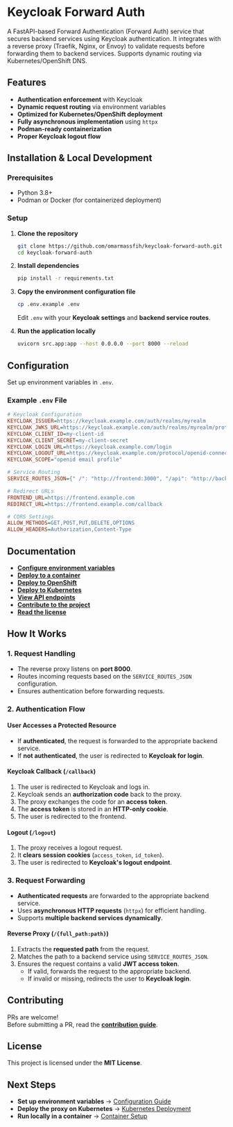 # **Keycloak Forward Auth**

A FastAPI-based Forward Authentication (Forward Auth) service that secures backend services using Keycloak authentication. It integrates with a reverse proxy (Traefik, Nginx, or Envoy) to validate requests before forwarding them to backend services. Supports dynamic routing via Kubernetes/OpenShift DNS.

## **Features**
- **Authentication enforcement** with Keycloak  
- **Dynamic request routing** via environment variables  
- **Optimized for Kubernetes/OpenShift deployment**  
- **Fully asynchronous implementation** using `httpx`  
- **Podman-ready containerization**  
- **Proper Keycloak logout flow**  


## **Installation & Local Development**

### **Prerequisites**
- Python 3.8+  
- Podman or Docker (for containerized deployment)  

### **Setup**
1. **Clone the repository**
   ```bash
   git clone https://github.com/omarmassfih/keycloak-forward-auth.git
   cd keycloak-forward-auth
   ```

2. **Install dependencies**
   ```bash
   pip install -r requirements.txt
   ```

3. **Copy the environment configuration file**
   ```bash
   cp .env.example .env
   ```
   Edit `.env` with your **Keycloak settings** and **backend service routes**.

4. **Run the application locally**
   ```bash
   uvicorn src.app:app --host 0.0.0.0 --port 8000 --reload
   ```


## **Configuration**
Set up environment variables in `.env`.

### **Example `.env` File**
```ini
# Keycloak Configuration
KEYCLOAK_ISSUER=https://keycloak.example.com/auth/realms/myrealm
KEYCLOAK_JWKS_URL=https://keycloak.example.com/auth/realms/myrealm/protocol/openid-connect/certs
KEYCLOAK_CLIENT_ID=my-client-id
KEYCLOAK_CLIENT_SECRET=my-client-secret
KEYCLOAK_LOGIN_URL=https://keycloak.example.com/login
KEYCLOAK_LOGOUT_URL=https://keycloak.example.com/protocol/openid-connect/logout
KEYCLOAK_SCOPE="openid email profile"

# Service Routing
SERVICE_ROUTES_JSON={" /": "http://frontend:3000", "/api": "http://backend:8080"}

# Redirect URLs
FRONTEND_URL=https://frontend.example.com
REDIRECT_URL=https://frontend.example.com/callback

# CORS Settings
ALLOW_METHODS=GET,POST,PUT,DELETE,OPTIONS
ALLOW_HEADERS=Authorization,Content-Type
```


## **Documentation**
- **[Configure environment variables](https://omarmassfih.github.io/keycloak-forward-auth/configuration/env/)**  
- **[Deploy to a container](https://omarmassfih.github.io/keycloak-forward-auth/deployment/container/)**  
- **[Deploy to OpenShift](https://omarmassfih.github.io/keycloak-forward-auth/deployment/openshift/)**  
- **[Deploy to Kubernetes](https://omarmassfih.github.io/keycloak-forward-auth/deployment/kubernetes/)**  
- **[View API endpoints](https://omarmassfih.github.io/keycloak-forward-auth/api/endpoints/)**  
- **[Contribute to the project](https://omarmassfih.github.io/keycloak-forward-auth/contributing/)**  
- **[Read the license](https://omarmassfih.github.io/keycloak-forward-auth/license/)**  


## **How It Works**
### **1. Request Handling**
- The reverse proxy listens on **port 8000**.
- Routes incoming requests based on the `SERVICE_ROUTES_JSON` configuration.
- Ensures authentication before forwarding requests.

### **2. Authentication Flow**
#### **User Accesses a Protected Resource**
- If **authenticated**, the request is forwarded to the appropriate backend service.
- If **not authenticated**, the user is redirected to **Keycloak for login**.

#### **Keycloak Callback (`/callback`)**
1. The user is redirected to Keycloak and logs in.
2. Keycloak sends an **authorization code** back to the proxy.
3. The proxy exchanges the code for an **access token**.
4. The **access token** is stored in an **HTTP-only cookie**.
5. The user is redirected to the frontend.

#### **Logout (`/logout`)**
1. The proxy receives a logout request.
2. It **clears session cookies** (`access_token`, `id_token`).
3. The user is redirected to **Keycloak's logout endpoint**.

### **3. Request Forwarding**
- **Authenticated requests** are forwarded to the appropriate backend service.
- Uses **asynchronous HTTP requests** (`httpx`) for efficient handling.
- Supports **multiple backend services dynamically**.

#### **Reverse Proxy (`/{full_path:path}`)**
1. Extracts the **requested path** from the request.
2. Matches the path to a backend service using `SERVICE_ROUTES_JSON`.
3. Ensures the request contains a valid **JWT access token**.
   - If valid, forwards the request to the appropriate backend.
   - If invalid or missing, redirects the user to **Keycloak login**.


## **Contributing**
PRs are welcome!  
Before submitting a PR, read the **[contribution guide](https://omarmassfih.github.io/keycloak-forward-auth/contributing/)**.


## **License**
This project is licensed under the **MIT License**.


## **Next Steps**
- **Set up environment variables** → [Configuration Guide](https://omarmassfih.github.io/keycloak-forward-auth/configuration/env/)  
- **Deploy the proxy on Kubernetes** → [Kubernetes Deployment](https://omarmassfih.github.io/keycloak-forward-auth/deployment/kubernetes/)  
- **Run locally in a container** → [Container Setup](https://omarmassfih.github.io/keycloak-forward-auth/deployment/container/)
